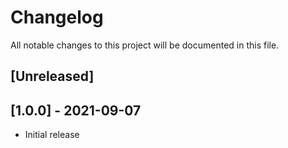 # Changelog
All notable changes to this project will be documented in this file.

## [Unreleased]

## [1.0.0] - 2021-09-07
- Initial release

